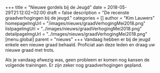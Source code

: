 +++
title = "Nieuwe gordels bij de Jeugd"
date = 2018-05-29T21:12:02+02:00
draft = false
description = "De recenste graadverhogingen bij de jeugd."
categories = []
author = "Kim Lauwers"
homepageImgUrl = "/images/nieuws/graadVerhogingMei2018.png"
listpageImgUrl = "../images/nieuws/graadVerhogingMei2018.png"
detailpageImgUrl = "../images/nieuws/graadVerhogingMei2018.png"
[menu.global]
    parent = "nieuws"
+++
Vandaag hebben er bij de jeugd enkele een nieuwe graad behaald.
Proficiat aan deze leden en draag uw nieuwe graad met trots.

Als je vandaag afwezig was, geen probleem er komen nog kansen de volgende trainingen.
Er zijn zeker nog graadverhogingen gepland.